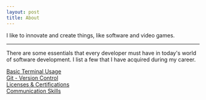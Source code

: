 ```yaml
---
layout: post
title: About
---
```


I like to innovate and create things, like software and video games.

---
There are some essentials that every developer must have in today's world of software development. I list a few that I have acquired during my career.

[Basic Terminal Usage](/essentials/basic-terminal-usage)  
[Git - Version Control](/essentials/git-version-control)  
[Licenses & Certifications](/essentials/licenses-and-certifications)  
[Communication Skills](/essentials/communication-skills)
